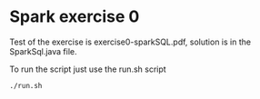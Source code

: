 # Spark exercise 0

Test of the exercise is exercise0-sparkSQL.pdf, solution is in the SparkSql.java file.

To run the script just use the run.sh script

    ./run.sh